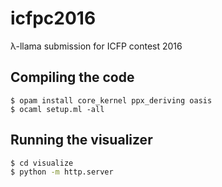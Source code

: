 # icfpc2016

λ-llama submission for ICFP contest 2016

## Compiling the code


```
$ opam install core_kernel ppx_deriving oasis
$ ocaml setup.ml -all
```

## Running the visualizer

```bash
$ cd visualize
$ python -m http.server
```

